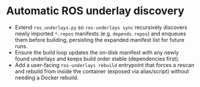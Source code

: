 # Automatic ROS underlay discovery

- Extend `ros_underlays.py` so `ros-underlays sync` recursively discovers newly imported `*.repos` manifests (e.g. `depends.repos`) and enqueues them before building, persisting the expanded manifest list for future runs.
- Ensure the build loop updates the on-disk manifest with any newly found underlays and keeps build order stable (dependencies first).
- Add a user-facing `ros-underlays rebuild` entrypoint that forces a rescan and rebuild from inside the container (exposed via alias/script) without needing a Docker rebuild.
